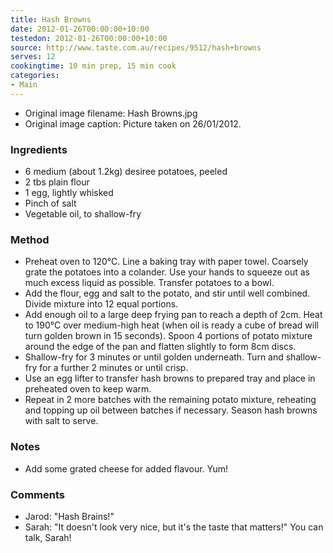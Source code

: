 ```yaml
---
title: Hash Browns
date: 2012-01-26T00:00:00+10:00
testedon: 2012-01-26T00:00:00+10:00
source: http://www.taste.com.au/recipes/9512/hash+browns
serves: 12
cookingtime: 10 min prep, 15 min cook
categories:
- Main
---
```







* Original image filename: Hash Browns.jpg
* Original image caption: Picture taken on 26/01/2012.






### Ingredients

* 6 medium (about 1.2kg) desiree potatoes, peeled
* 2 tbs plain flour
* 1 egg, lightly whisked
* Pinch of salt
* Vegetable oil, to shallow-fry

### Method

* Preheat oven to 120°C. Line a baking tray with paper towel. Coarsely grate the potatoes into a colander. Use your hands to squeeze out as much excess liquid as possible. Transfer potatoes to a bowl.
* Add the flour, egg and salt to the potato, and stir until well combined. Divide mixture into 12 equal portions.
* Add enough oil to a large deep frying pan to reach a depth of 2cm. Heat to 190°C over medium-high heat (when oil is ready a cube of bread will turn golden brown in 15 seconds). Spoon 4 portions of potato mixture around the edge of the pan and flatten slightly to form 8cm discs. 
* Shallow-fry for 3 minutes or until golden underneath. Turn and shallow-fry for a further 2 minutes or until crisp. 
* Use an egg lifter to transfer hash browns to prepared tray and place in preheated oven to keep warm. 
* Repeat in 2 more batches with the remaining potato mixture, reheating and topping up oil between batches if necessary. Season hash browns with salt to serve.

### Notes

* Add some grated cheese for added flavour. Yum!

### Comments

* Jarod: "Hash Brains!"
* Sarah: "It doesn't look very nice, but it's the taste that matters!" You can talk, Sarah!
